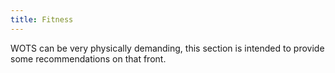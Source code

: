 ```yaml
---
title: Fitness
---
```


WOTS can be very physically demanding, this section is intended to provide some recommendations on that front.
